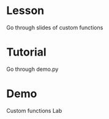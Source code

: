 # Lesson
Go through slides of custom functions

# Tutorial
Go through demo.py

# Demo
Custom functions Lab